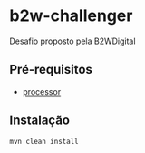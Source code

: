 # b2w-challenger
Desafio proposto pela B2WDigital

## Pré-requisitos

- [processor]

[processor]: https://github.com/jadler/processor.git

## Instalação

    mvn clean install
